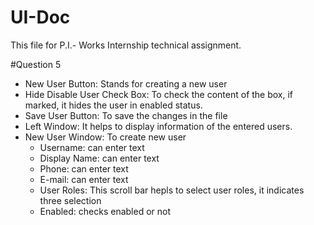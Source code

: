 # UI-Doc
This file for P.I.- Works Internship technical assignment.

#Question 5

* New User Button: Stands for creating a new user
* Hide Disable User Check Box: To check the content of the box, if marked, it hides the user in enabled status.
* Save User Button: To save the changes in the file
* Left Window: It helps to display information of the entered users.
* New User Window: To create new user
  * Username: can enter text
  * Display Name: can enter text
  * Phone: can enter text
  * E-mail: can enter text
  * User Roles: This scroll bar hepls to select user roles, it indicates three selection
  * Enabled: checks enabled or not
